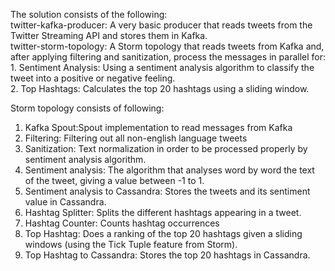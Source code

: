 The solution consists of the following:  
twitter-kafka-producer: A very basic producer that reads tweets from the Twitter Streaming API and stores them in Kafka.  
twitter-storm-topology: A Storm topology that reads tweets from Kafka and, after applying filtering and sanitization, process the messages in parallel for:  
	1. Sentiment Analysis: Using a sentiment analysis algorithm to classify the tweet into a positive or negative feeling.    
	2. Top Hashtags: Calculates the top 20 hashtags using a sliding window.    
  
Storm topology consists of following:  
1. Kafka Spout:Spout implementation to read messages from Kafka  
2. Filtering: Filtering out all non-english language tweets  
3. Sanitization: Text normalization in order to be processed properly by sentiment analysis algorithm.  
4. Sentiment analysis: The algorithm that analyses word by word the text of the tweet, giving a value between -1 to 1.  
5. Sentiment analysis to Cassandra: Stores the tweets and its sentiment value in Cassandra.  
6. Hashtag Splitter: Splits the different hashtags appearing in a tweet.  
7. Hashtag Counter: Counts hashtag occurrences  
8. Top Hashtag: Does a ranking of the top 20 hashtags given a sliding windows (using the Tick Tuple feature from Storm).  
9. Top Hashtag to Cassandra: Stores the top 20 hashtags in Cassandra.   
